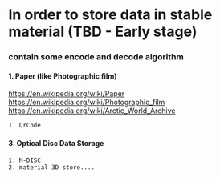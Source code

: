 # In order to store data in stable material (TBD - Early stage)
 
### contain some encode and decode algorithm


#### 1. Paper (like Photographic film)
https://en.wikipedia.org/wiki/Paper</br>
https://en.wikipedia.org/wiki/Photographic_film</br>
https://en.wikipedia.org/wiki/Arctic_World_Archive</br>
```
1. QrCode
```
#### 3. Optical Disc Data Storage
 ```
1. M-DISC
2. material 3D store....
```